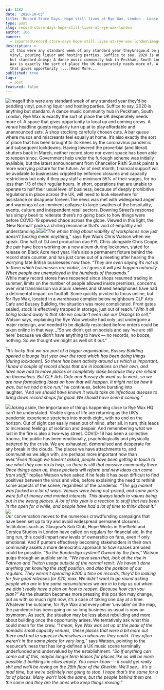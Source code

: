 ```yaml
---
id: 1282
date: '2020-10-03'
title: 'Record Store Days: Hope still lives at Rye Wax, London - Loose Lips'
type: post
slug: record-store-days-hope-still-lives-at-rye-wax-london
author: 106
banner:
  - imported\record-store-days-hope-still-lives-at-rye-wax-london\image1282.jpeg
description: >-
  If this were any standard week of any standard year they&rsquo;d be peddling
  vinyl, pouring liquor and hosting parties. Suffice to say, 2020 is anything
  but standard.&nbsp; A dance music community hub in Peckham, South London, Rye
  Wax is exactly the sort of place the UK desperately needs more of. A space
  that gives opportunity [...]Read More...
published: true
tags:
  - post
featured: false
---
```

![image](../imported\record-store-days-hope-still-lives-at-rye-wax-london\image1282.jpeg)If this were any standard week of any standard year they’d be peddling vinyl, pouring liquor and hosting parties. Suffice to say, 2020 is anything but standard. A dance music community hub in Peckham, South London, Rye Wax is exactly the sort of place the UK desperately needs more of. A space that gives opportunity to local up and coming crews. A venue headline guests regularly turn up at to play affordable and unannounced sets. A shop stocking carefully chosen cuts. A bar queue where musos and miscreants feel equally at home. It’s also exactly the sort of place that has been brought to its knees by the coronavirus pandemic and subsequent lockdowns. Having lowered the proverbial (and literal) shutters back in March, neither record store nor event space has been able to reopen since. Government help under the furlough scheme was initially available, but the latest announcement from Chancellor Rishi Sunak paints a more worrying picture for the future. As of next month, financial support will be available to businesses crippled by enforced closures and capacity restrictions but only if they pay staff a minimum 55% of their wages, for no less than 1/3 of their regular hours. In short, operations that are unable to operate to half their usual level of business, because of deeply prohibitive regulations in place across the UK, will need to look elsewhere for assistance or disappear forever.The news was met with widespread anger and warnings of an imminent collapse to large swathes of the hospitality, events, culture and independent retail sectors. Downing Street’s response has simply been to reiterate there’s no going back to how things were before COVID-19 spewed chaos across the globe. Viewed in this light, the ‘New Normal’ packs a chilling resonance that’s void of empathy and understanding.![](/wp-content/uploads/live/img/wysiwyg/5f7b24ad74948.jpg)![](/wp-content/uploads/live/img/wysiwyg/5f7b24cb34432.jpg)_“The whole thing about viability of workplaces now just doesn’t fucking mean anything,”_ says Rye Wax’s Chris Watson when we speak. One half of DJ and production duo FYI, Chris alongside Chris Coupe, the pair have been working on a new album during lockdown, slated for release on Black Acre next year. He’s also a permanent fixture behind the record store counter, and has just come out of a meeting after hearing the worrying fate British businesses now face. _“They are even saying it’s not up to them which businesses are viable, so I guess it will just happen naturally. When people are unemployed in the hundreds of thousands.”_   
While many record stores have reopened since shops resumed trading in summer, limits on the number of people allowed inside premises, concerns over viral transmission via album sleeves and shared headphones have had a detrimental impact on footfall. Some quickly pivoted to focus online, but for Rye Wax, located in a warehouse complex below neighbours CLF Arts Cafe and Bussey Building, the situation was more complicated. Front gates sealed, stock is effectively trapped in storage, just out of reach._“With it all being locked away in that site we couldn’t even use our Discogs to sell,”_ Watson says, explaining the Rye Wax website had only just undergone a major redesign, and needed to be digitally restocked before orders could be taken online in that way. _“So we didn’t get on socials and say ‘we are still here’ because we didn’t have anything to hawk — no records, no booze, nothing. So we thought we might as well sit it out.”  
_  
_“It’s lucky that we are part of a bigger organisation, Bussey Building opened a lounge last year over the road which has been doing things \[during lockdown\]. So there has been activity around us which is important. I know a couple of record shops that are in locations on their own, and have now had to move places or completely close because they are reliant on themselves. But CLF Arts Cafe and Bussey do want us to work, so we are now formulating ideas on how that will happen. It might not be how it was, but we had a nice run,”_ he continues, before bursting into laughter. _“And we should have known it would take an infectious disease to bring down record shops for good. We should have seen it coming.”_ 

![](/wp-content/uploads/live/img/wysiwyg/5f774c00ab624.jpg)Joking aside, the importance of things happening close to Rye Wax HQ can’t be understated. Visible signs of life are returning as the UK’s pandemic experience stretches into month eight, with no end on the horizon. Out of sight can easily mean out of mind, after all. In turn, this leads to increased feelings of isolation and despair. And remembering what we lost in the fire is also a two-way street. COVID-19 has been a collective trauma, the public has been emotionally, psychologically and physically battered by the crisis. We are exhausted, demoralised and desperate for any break in the clouds. The places we have attachments to, and communities we align with, are perhaps more important now than ever._“Even though we haven’t asked, people have been getting in touch to see what they can do to help, so there is still that massive community there. Once things open up, those pockets will reform and new ideas can come from stuff,”_ replies Watson when asked if he feels it has been difficult to find positives between the virus and vibe, before explaining the need to rethink some aspects of the scene, regardless of the pandemic. _“The gig market was fucked in a lot of ways. Venues were being out-priced, and some parts were full of money and monied interests. This always leads to values being put in the wrong places. A lot of this year is a reaction to stuff that has been in the open for a while, and people have had a lot of time to think about it.”_ _![](/wp-content/uploads/live/img/wysiwyg/5f7b24e87eba2.jpg)_  
Our conversation moves to the numerous crowdfunding campaigns that have been set up to try and avoid widespread permanent closures. Institutions such as Glasgow’s Sub Club, Hope Works in Sheffield and Corsica Studios in London have called on regulars for financial aid. In the long run, this could impart new levels of ownership on fans, even if only emotional. And if punters effectively becoming stakeholders in their own community assets a more democratic approach to how spaces are used could be possible. _“So the Bundesliga system? Owned by the fans,”_ Watson quips through an audible smile. _“We have seen that, look at the rise in Patreon and Twitch usage outside of the normal remit. We haven’t done anything yet knowing the staff position, and also the position of our regulars. They weren’t spending £200 a time on records, they’d be looking for five good releases for £20, max. We didn’t want to go round asking people who are in the same circumstances we are in to help us out when we didn’t really have a plan on how to reopen. Because how can you plan?”_ As the situation becomes more pressing this position may change, but as with so much right now, it’s a case of taking one day at a time. Whatever the outcome, for Rye Wax and every other ‘unviable’ on the map, the pandemic has been going on so long business as usual is now an oxymoron. As such, the situation may be less about rebuilding and more about building once the opportunity arises. We tentatively ask what this could mean for the crew. _“I mean, Rye Wax was set up at the peak of the nomadic small capacity venues,  these places that were a bit more out there and had to squeeze themselves in wherever they could. They often weren’t in the same place for very long,”_ says Watson, pointing to the resourcefulness that has long-defined a UK music scene terminally underfunded and undervalued by the establishment. _“So if anything can come out of this, maybe longer term leases for places like us will be more possible if buildings in cities empty. You never know — it could get really shit and we’ll be raving on the 25th floor of the Gherkin. We’ll see… It’s a mad time, but we’re definitely not going to stop. I hope that’s the same for a lot of places. Many won’t look the same, but the people behind them are the same and they are the ones who keep things moving.”_